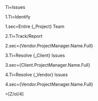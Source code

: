 Ti=Issues
	
1.Ti=Identify

1.sec=Entire {_Project} Team

2.Ti=Track/Report

2.sec={Vendor.ProjectManager.Name.Full}

3.Ti=Resolve {_Client} Issues

3.sec={Client.ProjectManager.Name.Full}

4.Ti=Resolve {_Vendor} Issues

4.sec={Vendor.ProjectManager.Name.Full}

=[Z/ol/4]
